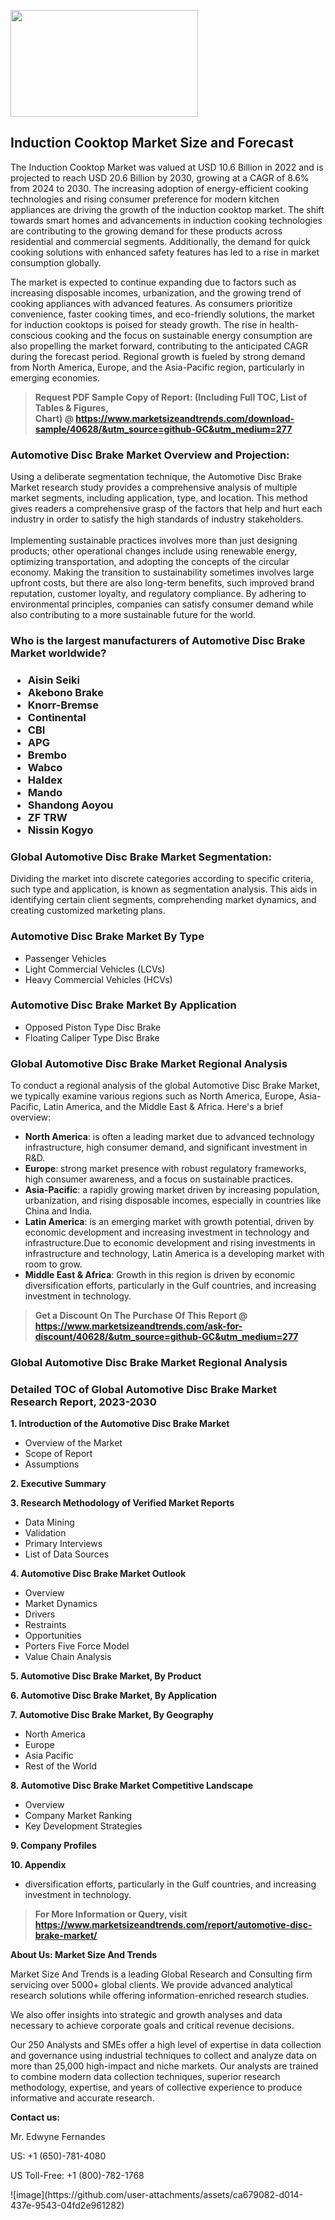 <p><img class="alignnone size-medium wp-image-20088" src="https://ffe5etoiles.com/wp-content/uploads/2024/12/MST1-300x171.png" alt="" width="300" height="171" /></p><h2>Induction Cooktop Market Size and Forecast</h2><p>The Induction Cooktop Market was valued at USD 10.6 Billion in 2022 and is projected to reach USD 20.6 Billion by 2030, growing at a CAGR of 8.6% from 2024 to 2030. The increasing adoption of energy-efficient cooking technologies and rising consumer preference for modern kitchen appliances are driving the growth of the induction cooktop market. The shift towards smart homes and advancements in induction cooking technologies are contributing to the growing demand for these products across residential and commercial segments. Additionally, the demand for quick cooking solutions with enhanced safety features has led to a rise in market consumption globally.</p><p>The market is expected to continue expanding due to factors such as increasing disposable incomes, urbanization, and the growing trend of cooking appliances with advanced features. As consumers prioritize convenience, faster cooking times, and eco-friendly solutions, the market for induction cooktops is poised for steady growth. The rise in health-conscious cooking and the focus on sustainable energy consumption are also propelling the market forward, contributing to the anticipated CAGR during the forecast period. Regional growth is fueled by strong demand from North America, Europe, and the Asia-Pacific region, particularly in emerging economies.</p></p><blockquote id="" class=""><strong>Request PDF Sample Copy of Report: (Including Full TOC, List of Tables &amp; Figures, Chart)&nbsp;@&nbsp;<strong><a href="https://www.marketsizeandtrends.com/download-sample/40628/&utm_source=github-GC&utm_medium=277" target="_blank">https://www.marketsizeandtrends.com/download-sample/40628/&utm_source=github-GC&utm_medium=277</a></strong></strong></blockquote><h3 id="" class="">Automotive Disc Brake Market&nbsp;Overview and Projection:</h3><p id="" class="">Using a deliberate segmentation technique, the Automotive Disc Brake Market research study provides a comprehensive analysis of multiple market segments, including application, type, and location. This method gives readers a comprehensive grasp of the factors that help and hurt each industry in order to satisfy the high standards of industry stakeholders. <br /> <br />Implementing sustainable practices involves more than just designing products; other operational changes include using renewable energy, optimizing transportation, and adopting the concepts of the circular economy. Making the transition to sustainability sometimes involves large upfront costs, but there are also long-term benefits, such improved brand reputation, customer loyalty, and regulatory compliance. By adhering to environmental principles, companies can satisfy consumer demand while also contributing to a more sustainable future for the world.</p><h3 id="" class="">Who is the largest manufacturers of&nbsp;Automotive Disc Brake Market worldwide?</h3><h3 class=""><p><ul><li>Aisin Seiki </li><li> Akebono Brake </li><li> Knorr-Bremse </li><li> Continental </li><li> CBI </li><li> APG </li><li> Brembo </li><li> Wabco </li><li> Haldex </li><li> Mando </li><li> Shandong Aoyou </li><li> ZF TRW </li><li> Nissin Kogyo</li></ul></p></h3><h3 id="" class="">Global&nbsp;Automotive Disc Brake Market Segmentation:</h3><p id="" class="">Dividing the market into discrete categories according to specific criteria, such type and application, is known as segmentation analysis. This aids in identifying certain client segments, comprehending market dynamics, and creating customized marketing plans.</p><h3 id="" class="">Automotive Disc Brake Market&nbsp;By Type</h3><p><p><ul><li>Passenger Vehicles </li><li> Light Commercial Vehicles (LCVs) </li><li> Heavy Commercial Vehicles (HCVs)</p></li></ul></p></p><h3 id="" class="">Automotive Disc Brake Market&nbsp;By Application</h3><p class=""><p><ul><li>Opposed Piston Type Disc Brake </li><li> Floating Caliper Type Disc Brake</li></ul></p></p><h3 id="" class="">Global Automotive Disc Brake Market Regional Analysis</h3><p id="" class="">To conduct a regional analysis of the global Automotive Disc Brake Market, we typically examine various regions such as North America, Europe, Asia-Pacific, Latin America, and the Middle East &amp; Africa. Here's a brief overview:</p><ul><li><strong>North America</strong>: is often a leading market due to advanced technology infrastructure, high consumer demand, and significant investment in R&amp;D.</li><li><strong>Europe</strong>: strong market presence with robust regulatory frameworks, high consumer awareness, and a focus on sustainable practices.</li><li><strong>Asia-Pacific</strong>: a rapidly growing market driven by increasing population, urbanization, and rising disposable incomes, especially in countries like China and India.</li><li><strong>Latin America</strong>: is an emerging market with growth potential, driven by economic development and increasing investment in technology and infrastructure.Due to economic development and rising investments in infrastructure and technology, Latin America is a developing market with room to grow.</li><li><strong>Middle East &amp; Africa</strong>: Growth in this region is driven by economic diversification efforts, particularly in the Gulf countries, and increasing investment in technology.</li></ul><blockquote id="" class=""><strong>Get a Discount On The Purchase Of This Report @ <strong><a href="https://www.marketsizeandtrends.com/ask-for-discount/40628/&utm_source=github-GC&utm_medium=277" target="_blank">https://www.marketsizeandtrends.com/ask-for-discount/40628/&utm_source=github-GC&utm_medium=277</a></strong></strong></blockquote><h3 id="" class="">Global Automotive Disc Brake Market Regional Analysis</h3><h3 id="" class="">Detailed TOC of Global Automotive Disc Brake Market Research Report, 2023-2030</h3><p id="" class=""><strong>1. Introduction of the Automotive Disc Brake Market</strong></p><ul><li>Overview of the Market</li><li>Scope of Report</li><li>Assumptions</li></ul><p id="" class=""><strong>2. Executive Summary</strong></p><p id="" class=""><strong>3. Research Methodology of Verified Market Reports</strong></p><ul><li>Data Mining</li><li>Validation</li><li>Primary Interviews</li><li>List of Data Sources</li></ul><p id="" class=""><strong>4. Automotive Disc Brake Market Outlook</strong></p><ul><li>Overview</li><li>Market Dynamics</li><li>Drivers</li><li>Restraints</li><li>Opportunities</li><li>Porters Five Force Model</li><li>Value Chain Analysis</li></ul><p id="" class=""><strong>5. Automotive Disc Brake Market, By Product</strong></p><p id="" class=""><strong>6. Automotive Disc Brake Market, By Application</strong></p><p id="" class=""><strong>7. Automotive Disc Brake Market, By Geography</strong></p><ul><li>North America</li><li>Europe</li><li>Asia Pacific</li><li>Rest of the World</li></ul><p id="" class=""><strong>8. Automotive Disc Brake Market Competitive Landscape</strong></p><ul><li>Overview</li><li>Company Market Ranking</li><li>Key Development Strategies</li></ul><p id="" class=""><strong>9. Company Profiles</strong></p><p id="" class=""><strong>10. Appendix</strong></p><ul><li>diversification efforts, particularly in the Gulf countries, and increasing investment in technology.</li></ul><blockquote id="" class=""><strong>For More Information or Query, visit <strong><strong><a href="https://www.marketsizeandtrends.com/report/automotive-disc-brake-market/" target="_blank">https://www.marketsizeandtrends.com/report/automotive-disc-brake-market/</a></strong></strong></strong></blockquote><p id="" class=""><strong>About Us: Market Size And Trends</strong></p><p id="" class="">Market Size And Trends is a leading Global Research and Consulting firm servicing over 5000+ global clients. We provide advanced analytical research solutions while offering information-enriched research studies.</p><p id="" class="">We also offer insights into strategic and growth analyses and data necessary to achieve corporate goals and critical revenue decisions.</p><p id="" class="">Our 250 Analysts and SMEs offer a high level of expertise in data collection and governance using industrial techniques to collect and analyze data on more than 25,000 high-impact and niche markets. Our analysts are trained to combine modern data collection techniques, superior research methodology, expertise, and years of collective experience to produce informative and accurate research.</p><p id="" class=""><strong>Contact us:</strong></p><p id="" class="">Mr. Edwyne Fernandes</p><p id="" class="">US: +1 (650)-781-4080</p><p id="" class="">US Toll-Free: +1 (800)-782-1768</p>
![image](https://github.com/user-attachments/assets/ca679082-d014-437e-9543-04fd2e961282)
